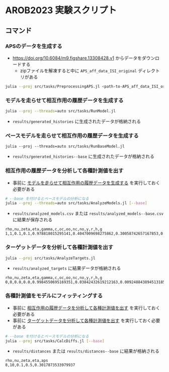 # AROB2023 実験スクリプト

## コマンド
### APSのデータを生成する
- https://doi.org/10.6084/m9.figshare.13308428.v1 からデータをダウンロードする
  - zipファイルを解凍すると中に `APS_aff_data_ISI_original` ディレクトリがある

```sh
julia --proj src/tasks/PreprocessingAPS.jl <path-to-APS_aff_data_ISI_original>
```

### モデルを走らせて相互作用の履歴データを生成する

```sh
julia --proj --threads=auto src/tasks/RunModel.jl
```

- `results/generated_histories` に生成されたデータが格納される

### ベースモデルを走らせて相互作用の履歴データを生成する
```
julia --proj --threads=auto src/tasks/RunBaseModel.jl
```

- `results/generated_histories--base` に生成されたデータが格納される

### 相互作用の履歴データを分析して各種計測値を出す
- 事前に [モデルを走らせて相互作用の履歴データを生成する](#モデルを走らせて相互作用の履歴データを生成する) を実行しておく必要がある

```sh
# --base を付けるとベースモデルの分析になる
julia --proj --threads=auto src/tasks/AnalyzeModels.jl [--base]
```

- `results/analyzed_models.csv` または `results/analyzed_models--base.csv` に結果が保存される

```CSV
rho,nu,zeta,eta,gamma,c,oc,oo,nc,no,y,r,h,g
1,1,0.1,0.1,0.978818015295141,0.4047009698275862,0.30058742657167853,0.13123359580052493,0.20784901887264093,0.3603299587551556,0.5129046442573314,4.261350121900458,0.9715045696696164,0.45763423462530417
```

### ターゲットデータを分析して各種計測値を出す

```sh
julia --proj src/tasks/AnalyzeTargets.jl
```

- `results/analyzed_targets` に結果データが格納される

```CSV
rho,nu,zeta,eta,gamma,c,oc,oo,nc,no,y,r,h,g
0,0,0.0,0.0,0.9984550695169351,0.03842432619212163,0.009248843894513185,0.14085739282589677,0.019997500312460944,0.8298962629671292,0.7471551524820348,0.05822546891664884,0.989713855195076,0.21895938205559523
```

### 各種計測値をモデルにフィッティングする
- 事前に [相互作用の履歴データを分析して各種計測値を出す](#相互作用の履歴データを分析して各種計測値を出す) を実行しておく必要がある
- 事前に [ターゲットデータを分析して各種計測値を出す](#ターゲットデータを分析して各種計測値を出す) を実行しておく必要がある

```sh
# --base を付けるとベースモデルの分析になる
julia --proj src/tasks/CalcDiffs.jl [--base]
```

- `results/distances` または `results/distances--base` に結果が格納される

```CSV
rho,nu,zeta,eta,aps
8,10,0.1,0.5,0.3017873533979937
```
